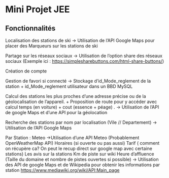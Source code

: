 Mini Projet JEE
===============

Fonctionnalités
---------------

Localisation des stations de ski
    -> Utilisation de l’API Google Maps pour placer des Marqueurs sur les stations de  ski


Partage sur les réseaux sociaux
    -> Utilisation de l’option share des réseaux sociaux (Exemple ici : https://simplesharebuttons.com/html-share-buttons/)


Création de compte


Gestion de favori si connecté 
    -> Stockage d’id_Mode_reglement de la station + id_Mode_reglement utilisateur dans un BBD MySQL


Calcul des stations les plus proches d’une adresse précise ou de la géolocalisation de l’appareil. + Proposition de route pour y accéder avec calcul temps (en voiture) + cout (essence + péage) .
-> Utilisation de l’API de google Maps et d’une API pour la géolocation 


Recherche des stations par nom par localisation (Vile // Departement)
    -> Utilisation de l’API Google Maps


Par Station :
Meteo 
    ->Utilisation d’une API Meteo (Probablement OpenWeatherMap API)
Horaires (si ouverte ou pas aussi)
Tarif ( comment on récupère ca? On peut le recup direct sur google map avec certaine stations)
Les avis sur la stations 
Km de piste  sur wiki 
 Heure d’affluence
(Taille du domaine et nombre de pistes ouvertes si possible)
-> Utilisation des API de google Maps et de Wikipedia pour obtenir les informations par station https://www.mediawiki.org/wiki/API:Main_page
